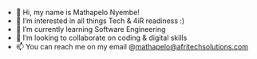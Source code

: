 - 👋 Hi, my name is Mathapelo Nyembe!
- 👀 I’m interested in all things Tech & 4iR readiness :)
- 🌱 I’m currently learning Software Engineering
- 💞️ I’m looking to collaborate on coding & digital skills
- 📫 You can reach me on my email @mathapelo@afritechsolutions.com

<!---
MathapeloN/MathapeloN is a ✨ special ✨ repository because its `README.md` (this file) appears on your GitHub profile.
You can click the Preview link to take a look at your changes.
--->
